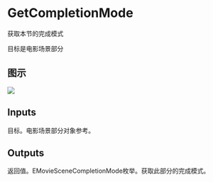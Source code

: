 # GetCompletionMode

获取本节的完成模式

目标是电影场景部分

## 图示

![]($-20221218-20522122.png)

## Inputs

目标。电影场景部分对象参考。  

## Outputs

返回值。EMovieSceneCompletionMode枚举。获取此部分的完成模式。
